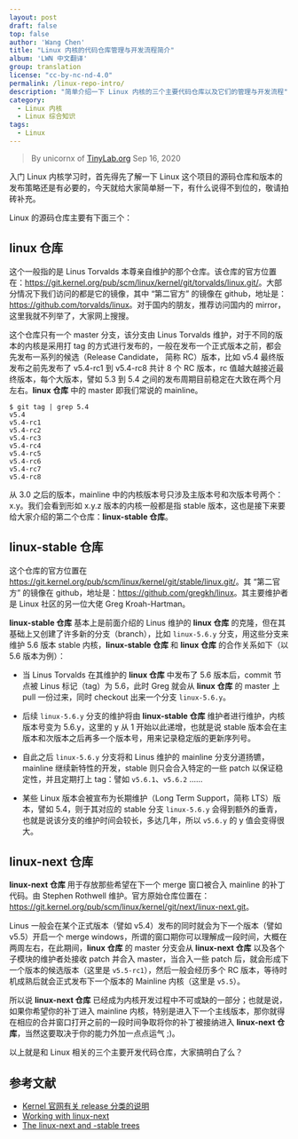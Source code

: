 ```yaml
---
layout: post
draft: false
top: false
author: 'Wang Chen'
title: "Linux 内核的代码仓库管理与开发流程简介"
album: 'LWN 中文翻译'
group: translation
license: "cc-by-nc-nd-4.0"
permalink: /linux-repo-intro/
description: "简单介绍一下 Linux 内核的三个主要代码仓库以及它们的管理与开发流程"
category:
  - Linux 内核
  - Linux 综合知识
tags:
  - Linux
---
```


> By unicornx of [TinyLab.org][1]
> Sep 16, 2020

入门 Linux 内核学习时，首先得先了解一下 Linux 这个项目的源码仓库和版本的发布策略还是有必要的，今天就给大家简单掰一下，有什么说得不到位的，敬请拍砖补充。

Linux 的源码仓库主要有下面三个：

## linux 仓库

这个一般指的是 Linus Torvalds 本尊亲自维护的那个仓库。该仓库的官方位置在：<https://git.kernel.org/pub/scm/linux/kernel/git/torvalds/linux.git/>。大部分情况下我们访问的都是它的镜像，其中 “第二官方” 的镜像在 github，地址是：<https://github.com/torvalds/linux>。对于国内的朋友，推荐访问国内的 mirror，这里我就不列举了，大家网上搜搜。

这个仓库只有一个 master 分支，该分支由 Linus Torvalds 维护，对于不同的版本的内核是采用打 tag 的方式进行发布的，一般在发布一个正式版本之前，都会先发布一系列的候选（Release Candidate， 简称 RC）版本，比如 v5.4 最终版发布之前先发布了 v5.4-rc1 到 v5.4-rc8 共计 8 个 RC 版本，rc 值越大越接近最终版本，每个大版本，譬如 5.3 到 5.4 之间的发布周期目前稳定在大致在两个月左右。**linux 仓库** 中的 master 即我们常说的 mainline。

```
$ git tag | grep 5.4
v5.4
v5.4-rc1
v5.4-rc2
v5.4-rc3
v5.4-rc4
v5.4-rc5
v5.4-rc6
v5.4-rc7
v5.4-rc8
```
从 3.0 之后的版本，mainline 中的内核版本号只涉及主版本号和次版本号两个：x.y。我们会看到形如 x.y.z 版本的内核一般都是指 stable 版本，这也是接下来要给大家介绍的第二个仓库：**linux-stable 仓库**。

## linux-stable 仓库

这个仓库的官方位置在 <https://git.kernel.org/pub/scm/linux/kernel/git/stable/linux.git/>。其 “第二官方” 的镜像在 github，地址是：<https://github.com/gregkh/linux>。其主要维护者是 Linux 社区的另一位大佬 Greg Kroah-Hartman。

**linux-stable 仓库** 基本上是前面介绍的 Linus 维护的 **linux 仓库** 的克隆，但在其基础上又创建了许多新的分支（branch），比如 `linux-5.6.y` 分支，用这些分支来维护 5.6 版本 stable 内核，**linux-stable 仓库** 和 **linux 仓库** 的合作关系如下（以 5.6 版本为例）：

- 当 Linus Torvalds 在其维护的 **linux 仓库** 中发布了 5.6 版本后，commit 节点被 Linus 标记（tag）为 5.6，此时 Greg 就会从 **linux 仓库** 的 master 上 pull 一份过来，同时 checkout 出来一个分支 `linux-5.6.y`。

- 后续 `linux-5.6.y` 分支的维护将由 **linux-stable 仓库** 维护者进行维护，内核版本号变为 5.6.y，这里的 y 从 1 开始以此递增，也就是说 stable 版本会在主版本和次版本之后再多一个版本号，用来记录稳定版的更新序列号。

- 自此之后 `linux-5.6.y` 分支将和 Linus 维护的 mainline 分支分道扬镳，mainline 继续新特性的开发，stable 则只会合入特定的一些 patch 以保证稳定性，并且定期打上 tag：譬如 `v5.6.1`、`v5.6.2` ......

- 某些 Linux 版本会被宣布为长期维护（Long Term Support，简称 LTS）版本，譬如 5.4，则于其对应的 stable 分支  `linux-5.6.y` 会得到额外的垂青，也就是说该分支的维护时间会较长，多达几年，所以 `v5.6.y` 的 y 值会变得很大。

## linux-next 仓库

**linux-next 仓库** 用于存放那些希望在下一个 merge 窗口被合入 mainline 的补丁代码。由 Stephen Rothwell 维护。官方原始仓库位置在：<https://git.kernel.org/pub/scm/linux/kernel/git/next/linux-next.git>。

Linus 一般会在某个正式版本（譬如 v5.4）发布的同时就会为下一个版本（譬如 v5.5）开启一个 merge windows，所谓的窗口期你可以理解成一段时间，大概在两周左右，在此期间，**linux 仓库** 的 master 分支会从 **linux-next 仓库** 以及各个子模块的维护者处接收 patch 并合入 master，当合入一些 patch 后，就会形成下一个版本的候选版本（这里是 `v5.5-rc1`），然后一般会经历多个 RC 版本，等待时机成熟后就会正式发布下一个版本的 Mainline 内核（这里是 `v5.5`）。

所以说 **linux-next 仓库** 已经成为内核开发过程中不可或缺的一部分；也就是说，如果你希望你的补丁进入 mainline 内核，特别是进入下一个主线版本，那你就得在相应的合并窗口打开之前的一段时间争取将你的补丁被接纳进入 **linux-next 仓库**，当然这要取决于你的能力外加一点点运气 ;)。

以上就是和 Linux 相关的三个主要开发代码仓库，大家搞明白了么？

## 参考文献

- [Kernel 官网有关 release 分类的说明](https://www.kernel.org/category/releases.html)
- [Working with linux-next](https://www.kernel.org/doc/man-pages/linux-next.html)
- [The linux-next and -stable trees](https://lwn.net/Articles/571980/)

[1]: http://tinylab.org


